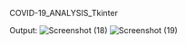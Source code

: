 COVID-19_ANALYSIS_Tkinter


Output:
![Screenshot (18)](https://github.com/user-attachments/assets/289df660-ae0e-4490-81d6-fc80e347595e)
![Screenshot (19)](https://github.com/user-attachments/assets/d32614f7-0ad3-4dfd-bd8e-a1475c9db71a)
